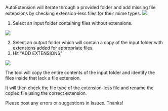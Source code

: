AutoExtension will iterate through a provided folder and add missing file extensions by checking extension-less files for their mime types.
<img src=https://github.com/northloopforensics/AutoExtension/assets/73806121/30adec42-3105-415e-8ee3-e27457b132c9>
1.  Select an input folder containing files without extensions.
<img src=https://github.com/northloopforensics/AutoExtension/assets/73806121/7afc5bc6-82fd-421d-8bfd-cb552199c2b8>
   
2.  Select an output folder which will contain a copy of the input folder with extensions added for appropriate files.
3.  Hit "ADD EXTENSIONS"
<img src=https://github.com/northloopforensics/AutoExtension/assets/73806121/34ca1ff9-794e-4a05-ab71-48f8bcedfbf9>



The tool will copy the entire contents of the input folder and identify the files inside that lack a file extension.

It will then check the file type of the extension-less file and rename the copied file using the correct extension. 

Please post any errors or suggestions in Issues.  Thanks!
